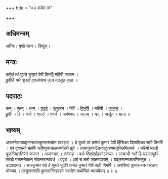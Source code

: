 +++
title = "०२ कमेतं त्वं"

+++
## अधिमन्त्रम्
अग्निः। वृशो जानः। त्रिष्टुप्।

## मन्त्रः
कमे॒तं त्वं यु॑वते कुमा॒रं पेषी॑ बिभर्षि॒ महि॑षी जजान ।  
पू॒र्वीर्हि गर्भः॑ श॒रदो॑ व॒वर्धाप॑श्यं जा॒तं यदसू॑त मा॒ता ॥

## पदपाठः
कम् । ए॒तम् । त्वम् । यु॒व॒ते॒ । कु॒मा॒रम् । पेषी॑ । बि॒भ॒र्षि॒ । महि॑षी । ज॒जा॒न॒ ।  
पू॒र्वीः । हि । गर्भः॑ । श॒रदः॑ । व॒वर्ध॑ । अप॑श्यम् । जा॒तम् । यत् । असू॑त । मा॒ता ॥

## भाष्यम्
अत्राग्नेरुत्पाद्यमानत्वात्कुमारशब्देन व्यवहारः । हे युवते त्वं कमेतं कुमारं पेषी हिंसिका पिशाचिका सती बिभर्षि । एवं वृषाख्यो महर्षिः कशिपुनाच्छन्नमग्नेर्हरो ब्रूते । त्वयानुत्पादितत्वाद्धारणमनुचितमित्यर्थः । महिषी महती पूजनीयारणिरेनं जजान । अजनयत् । तदेवाह । बर्भः शिशोर्ग्राहकोऽरण्याः । सम्बन्धी गर्भो हि यस्मात्पूर्वीः शरदो गताननेकान् संवत्सरान्ववर्ध । ववृधे । अहं च ततो जातमपश्यम् । यद्यस्मान्मातारणिरसूत । उदपादयत् । राजकुमार पक्षे हे युवते भूदेवि कमेतं कुमारं पेषी सती बिभर्षि । अवशिष्टं कुमारजननपरतया योज्यम् । एवमुत्तरत्रापि कुमाराग्निहरसोः परत्वेन यथोचितं व्याख्येयम् ॥ २ ॥